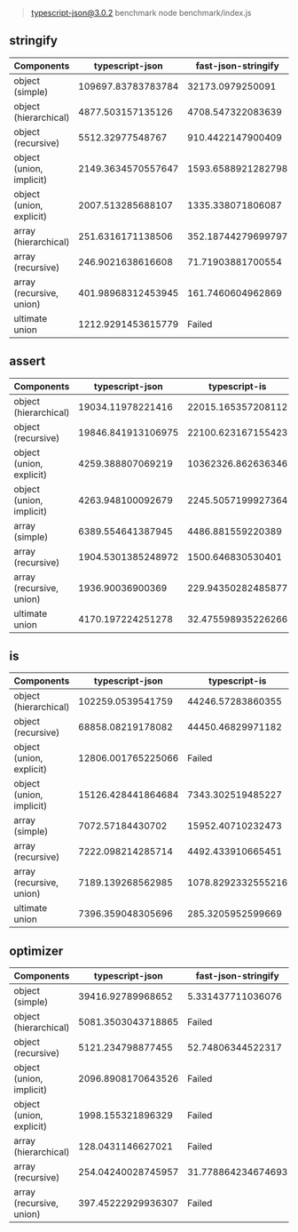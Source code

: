 
> typescript-json@3.0.2 benchmark
> node benchmark/index.js

## stringify
 Components | typescript-json | fast-json-stringify | JSON.stringify() 
------------|-----------------|---------------------|------------------
object (simple) | 109697.83783783784 | 32173.0979250091 | 4110.231873389768
object (hierarchical) | 4877.503157135126 | 4708.547322083639 | 1168.6634219393486
object (recursive) | 5512.32977548767 | 910.4422147900409 | 910.268270120259
object (union, implicit) | 2149.3634570557647 | 1593.6588921282798 | 472.992700729927
object (union, explicit) | 2007.513285688107 | 1335.338071806087 | 458.4575260804769
array (hierarchical) | 251.6316171138506 | 352.18744279699797 | 68.21506949524506
array (recursive) | 246.9021638616608 | 71.71903881700554 | 72.56108934900206
array (recursive, union) | 401.98968312453945 | 161.7460604962869 | 175.08856983031885
ultimate union | 1212.9291453615779 | Failed | 137.31734732109405



## assert
 Components | typescript-json | typescript-is 
------------|-----------------|---------------
object (hierarchical) | 19034.11978221416 | 22015.165357208112
object (recursive) | 19846.841913106975 | 22100.623167155423
object (union, explicit) | 4259.388807069219 | 10362326.862636346
object (union, implicit) | 4263.948100092679 | 2245.5057199927364
array (simple) | 6389.554641387945 | 4486.881559220389
array (recursive) | 1904.5301385248972 | 1500.646830530401
array (recursive, union) | 1936.90036900369 | 229.94350282485877
ultimate union | 4170.197224251278 | 32.475598935226266



## is
 Components | typescript-json | typescript-is 
------------|-----------------|---------------
object (hierarchical) | 102259.0539541759 | 44246.57283860355
object (recursive) | 68858.08219178082 | 44450.46829971182
object (union, explicit) | 12806.001765225066 | Failed
object (union, implicit) | 15126.428441864684 | 7343.302519485227
array (simple) | 7072.57184430702 | 15952.40710232473
array (recursive) | 7222.098214285714 | 4492.433910665451
array (recursive, union) | 7189.139268562985 | 1078.8292332555216
ultimate union | 7396.359048305696 | 285.3205952599669



## optimizer
 Components | typescript-json | fast-json-stringify | JSON.stringify() | ideal 
------------|-----------------|---------------------|------------------|-------
object (simple) | 39416.92789968652 | 5.331437711036076 | 4353.537214443626 | 53334.75046210721
object (hierarchical) | 5081.3503043718865 | Failed | 1229.419451185365 | 5710.282108389013
object (recursive) | 5121.234798877455 | 52.74806344522317 | 935.5742296918767 | 5785.882779894756
object (union, implicit) | 2096.8908170643526 | Failed | 561.5846789335336 | 2125.2510498448055
object (union, explicit) | 1998.155321896329 | Failed | 536.231884057971 | 1769.5488046018336
array (hierarchical) | 128.0431146627021 | Failed | 33.3028362305581 | 123.74581939799332
array (recursive) | 254.04240028745957 | 31.778864234674693 | 73.2394366197183 | 242.98718186884636
array (recursive, union) | 397.45222929936307 | Failed | 151.0791366906475 | 465.4889819704972



